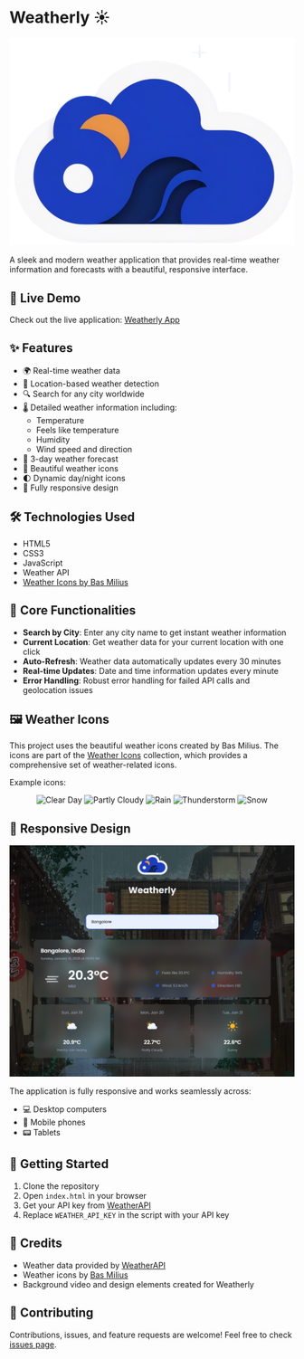 # Weatherly ☀️
<div style="text-align: center;">
    <img src="https://github.com/AdityaAjithKumar/Weather/blob/main/logo.png" alt="logo">
</div>

A sleek and modern weather application that provides real-time weather information and forecasts with a beautiful, responsive interface.

## 🌟 Live Demo

Check out the live application: [Weatherly App](https://weather-n0mtlxvdm-adityaajithkumars-projects.vercel.app/)

## ✨ Features

- 🌍 Real-time weather data
- 📍 Location-based weather detection
- 🔍 Search for any city worldwide
- 🌡️ Detailed weather information including:
  - Temperature
  - Feels like temperature
  - Humidity
  - Wind speed and direction
- 📅 3-day weather forecast
- 🎨 Beautiful weather icons
- 🌓 Dynamic day/night icons
- 📱 Fully responsive design

## 🛠️ Technologies Used

- HTML5
- CSS3
- JavaScript
- Weather API
- [Weather Icons by Bas Milius](https://github.com/basmilius/weather-icons)

## 🎯 Core Functionalities

- **Search by City**: Enter any city name to get instant weather information
- **Current Location**: Get weather data for your current location with one click
- **Auto-Refresh**: Weather data automatically updates every 30 minutes
- **Real-time Updates**: Date and time information updates every minute
- **Error Handling**: Robust error handling for failed API calls and geolocation issues

## 🖼️ Weather Icons

This project uses the beautiful weather icons created by Bas Milius. The icons are part of the [Weather Icons](https://github.com/basmilius/weather-icons) collection, which provides a comprehensive set of weather-related icons.

Example icons:

<div align="center">
  <img src="https://basmilius.github.io/weather-icons/production/fill/all/clear-day.svg" width="50" alt="Clear Day">
  <img src="https://basmilius.github.io/weather-icons/production/fill/all/partly-cloudy-day.svg" width="50" alt="Partly Cloudy">
  <img src="https://basmilius.github.io/weather-icons/production/fill/all/rain.svg" width="50" alt="Rain">
  <img src="https://basmilius.github.io/weather-icons/production/fill/all/thunderstorms-day.svg" width="50" alt="Thunderstorm">
  <img src="https://basmilius.github.io/weather-icons/production/fill/all/snow.svg" width="50" alt="Snow">
</div>

## 📱 Responsive Design
<img src="https://github.com/AdityaAjithKumar/Weather/blob/main/ss.png"  alt="UI">

The application is fully responsive and works seamlessly across:
- 💻 Desktop computers
- 📱 Mobile phones
- 📟 Tablets

## 🚀 Getting Started

1. Clone the repository
2. Open `index.html` in your browser
3. Get your API key from [WeatherAPI](https://www.weatherapi.com/)
4. Replace `WEATHER_API_KEY` in the script with your API key

## 🙏 Credits

- Weather data provided by [WeatherAPI](https://www.weatherapi.com/)
- Weather icons by [Bas Milius](https://github.com/basmilius/weather-icons)
- Background video and design elements created for Weatherly


## 🤝 Contributing

Contributions, issues, and feature requests are welcome! Feel free to check [issues page](../../issues).
